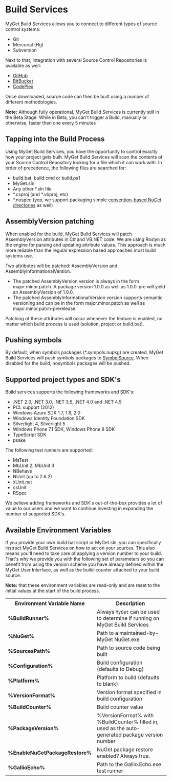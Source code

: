 # Build Services

MyGet Build Services allows you to connect to different types of source control systems:

* Git
* Mercurial (Hg)
* Subversion

Next to that, integration with several Source Control Repositories is available as well:

* [GitHub](https://github.com/ "GitHub")
* [BitBucket](https://bitbucket.org "BitBucket")
* [CodePlex](http://www.codeplex.com/ "CodePlex")

Once downloaded, source code can then be built using a number of different methodologies.

<p class="info">
    <strong>Note:</strong> Although fully operational, MyGet Build Services is currently still in the Beta Stage.  While in Beta, you can't trigger a Build, manually or otherwise, faster then one every 5 minutes
</p>


## Tapping into the Build Process

Using MyGet Build Services, you have the opportunity to control exactly how your project gets built.  MyGet Build Services will scan the contents of your Source Control Repository looking for a file which it can work with.  In order of precedence, the following files are searched for:

* build.bat, build.cmd or build.ps1
* MyGet.sln
* Any other *.sln file
* *.csproj (and *.vbproj, etc)
* *.nuspec (yep, we support packaging simple [convention-based NuGet directories](http://docs.nuget.org/docs/creating-packages/creating-and-publishing-a-package#From_a_convention_based_working_directory "Convention Based Nuget Directories") as well)


## AssemblyVersion patching

When enabled for the build, MyGet Build Services will patch AssemblyVersion attributes in C# and VB.NET code. We are using Roslyn as the engine for parsing and updating attribute values. This approach is much more reliable than the regular expression based approaches most build systems use.

Two attributes will be patched: AssemblyVersion and AssemblyInformationalVersion.

* The patched AssemblyVersion version is always in the form major.minor.patch. A package version 1.0.0 as well as 1.0.0-pre will yield an AssemblyVersion of 1.0.0.
* The patched AssemblyInformationalVersion version supports semantic versioning and can be in the form major.minor.patch as well as major.minor.patch-prerelease.

Patching of these attributes will occur whenever the feature is enabled, no matter which build process is used (solution, project or build.bat).

## Pushing symbols

By default, when symbols packages (*.sympols.nupkg) are created, MyGet Build Services will push symbols packages to [SymbolSource](http://www.symbolsource.org). When disabled for the build, nosymbols packages will be pushed.

## Supported project types and SDK's

Build services supports the following frameworks and SDK's:

* .NET 2.0, .NET 3.0, .NET 3.5, .NET 4.0 and .NET 4.5
* PCL support (2012)
* Windows Azure SDK 1.7, 1.8, 2.0
* Windows Identity Foundation SDK
* Silverlight 4, Silverlight 5
* Windows Phone 7.1 SDK, Windows Phone 8 SDK
* TypeScript SDK
* psake

The following test runners are supported:

* MsTest
* MbUnit 2, MbUnit 3
* NBehave
* NUnit (up to 2.6.2)
* xUnit.net
* csUnit
* RSpec

We believe adding frameworks and SDK's out-of-the-box provides a lot of value to our users and we want to continue investing in expanding the number of supported SDK's.

## Available Environment Variables

If you provide your own build.bat script or MyGet.sln, you can specifically instruct MyGet Build Services on how to act on your sources. This also means you'll need to take care of applying a version number to your build. That's why we provide you with the following set of parameters so you can benefit from using the version scheme you have already defined within the MyGet User Interface, as well as the build-counter attached to your build source. 

<p class="info">
    <strong>Note:</strong> that these environment variables are read-only and are reset to the initial values at the start of the build process.
</p>

<table class="reference">
	<tbody>
    	<tr>
    	    <th>Environment Variable Name</th> 
			<th>Description</th>
    	</tr>
    	<tr>
    	    <td><strong>%BuildRunner%</strong></td>
    	    <td>
    	        Always <code>MyGet</code> can be used to determine if running on MyGet Build Services
	        </td>
    	</tr>
    	<tr>
    	    <td><strong>%NuGet%</strong></td>
    	    <td>Path to a maintained-by-MyGet NuGet.exe</td>
    	</tr>
    	<tr>
    	    <td><strong>%SourcesPath%<strong></td>
    	    <td>
    	        Path to source code being built        
    	    </td>
    	</tr>
    	<tr>
    	    <td><strong>%Configuration%</strong></td>
    	    <td>Build configuration (defaults to Debug)</td>
    	</tr>
    	<tr>
    	    <td><strong>%Platform%</strong></td>
    	    <td>
    	        Platform to build (defaults to blank)
    	    </td>
    	</tr>
    	<tr>
    	    <td><strong>%VersionFormat%</strong></td>
    	    <td>
    	        Version format specified in build configuration
    	    </td>
    	</tr>
    	<tr>
    	    <td><strong>%BuildCounter%</strong></td>
    	    <td>
    	        Build counter value
    	    </td>
    	</tr>
    	<tr>
    	    <td><strong>%PackageVersion%</strong></td>
    	    <td>
    	        %VersionFormat% with %BuildCounter% filled in, used as the auto-generated package version number
	        </td>
    	</tr>
    	<tr>
    	    <td><strong>%EnableNuGetPackageRestore%</strong></td>
    	    <td>NuGet package restore enabled? Always true.</td>
    	</tr>
    	<tr>
    	    <td><strong>%GallioEcho%</strong></td>
    	    <td>Path to the Gallio.Echo.exe test runner</td>
    	</tr>
	</tbody>
</table>
